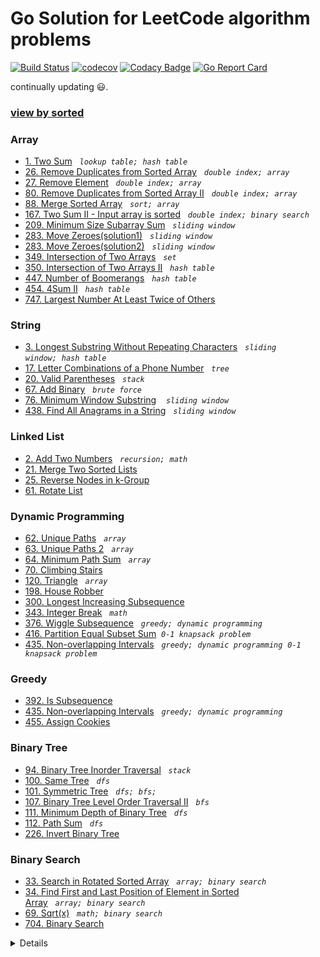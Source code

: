 # Go Solution for LeetCode algorithm problems

[![Build Status](https://travis-ci.org/zwfang/leetcode.svg?branch=master)](https://travis-ci.org/zwfang/leetcode)
[![codecov](https://codecov.io/gh/zwfang/leetcode/branch/master/graph/badge.svg)](https://codecov.io/gh/zwfang/leetcode)
[![Codacy Badge](https://api.codacy.com/project/badge/Grade/86cf2613fa544ab5b254e2a7e5d9deb8)](https://www.codacy.com/app/zwfang/leetcode?utm_source=github.com&amp;utm_medium=referral&amp;utm_content=zwfang/leetcode&amp;utm_campaign=Badge_Grade)
[![Go Report Card](https://goreportcard.com/badge/github.com/zwfang/leetcode)](https://goreportcard.com/report/github.com/zwfang/leetcode)

continually updating 😃.

### [view by sorted](./src/README.md)

### Array
* [1. Two Sum](./src/0001_two_sum/twosum.go)&nbsp;&nbsp;&nbsp;*`lookup table;`*&nbsp;&nbsp;*`hash table`*
* [26. Remove Duplicates from Sorted Array](./src/0026_remove_duplicates_from_sorted_array/rdfsa.go)&nbsp;&nbsp;&nbsp;*`double index;`*&nbsp;&nbsp;*`array`*
* [27. Remove Element](src/0027_remove_element/remove_element.go)&nbsp;&nbsp;&nbsp;*`double index;`*&nbsp;&nbsp;*`array`*
* [80. Remove Duplicates from Sorted Array II](./src/0080_remove_duplicates_from_sorted_array2/rdfsa2.go)&nbsp;&nbsp;&nbsp;*`double index;`*&nbsp;&nbsp;*`array`*
* [88. Merge Sorted Array](./src/0088_merge_sorted_array/msa.go)&nbsp;&nbsp;&nbsp;*`sort;`*&nbsp;&nbsp;*`array`*
* [167. Two Sum II - Input array is sorted](./src/0167_two_sum2/two_sum2.go)&nbsp;&nbsp;&nbsp;*`double index;`*&nbsp;&nbsp;*`binary search`*
* [209. Minimum Size Subarray Sum](./src/0209_minimum_size_subarray_sum/minimum_size_subarray_sum.go)&nbsp;&nbsp;&nbsp;*`sliding window`*
* [283. Move Zeroes(solution1)](./src/0283_move_zeroes/move_zeroes.go)&nbsp;&nbsp;&nbsp;*`sliding window`*
* [283. Move Zeroes(solution2)](./src/0283_move_zeroes/move_zeroes2.go)&nbsp;&nbsp;&nbsp;*`sliding window`*
* [349. Intersection of Two Arrays](./src/0349_intersection_of_2_arrays/intersection_of_two_arrays.go)&nbsp;&nbsp;&nbsp;*`set`*
* [350. Intersection of Two Arrays II](./src/0350_intersection_of_two_arrays2/intersection_of_two_arrays2.go)&nbsp;&nbsp;&nbsp;*`hash table`*
* [447. Number of Boomerangs](./src/0447_number_of_boomerangs/number_of_boomerangs.go)&nbsp;&nbsp;&nbsp;*`hash table`*
* [454. 4Sum II](./src/0454_4sum2/4sum2.go)&nbsp;&nbsp;&nbsp;*`hash table`*
* [747. Largest Number At Least Twice of Others](./src/0747_largest_number_at_least_twice_of_others/largest_number_at_least_twice_of_others.go)

### String
* [3. Longest Substring Without Repeating Characters](./src/0003_longest_substring_without_repeating_characters/longest_substring_without_repeating_characters.go)&nbsp;&nbsp;&nbsp;*`sliding window;`*&nbsp;&nbsp;*`hash table`*
* [17. Letter Combinations of a Phone Number](./src/0017_letter_combination_of_a_phone_number/letter_combination_of_phone_number.go)&nbsp;&nbsp;&nbsp;*`tree`*
* [20. Valid Parentheses](./src/0020_valid_parentheses/valid_parentheses.go)&nbsp;&nbsp;&nbsp;*`stack`*
* [67. Add Binary](./src/0067_add_binary/add_binary.go)&nbsp;&nbsp;&nbsp;*`brute force`*
* [76. Minimum Window Substring](./src/0076_minimum_window_substring/minimum_window_substring.go) &nbsp;&nbsp;&nbsp;*`sliding window`*
* [438. Find All Anagrams in a String](./src/0438_all_anagrams_in_a_string/all_anagrams_in_a_string.go)&nbsp;&nbsp;&nbsp;*`sliding window`*

### Linked List
* [2. Add Two Numbers](./src/0002_add_two_numbers/add_two_numbers.go)&nbsp;&nbsp;&nbsp;*`recursion;`*&nbsp;&nbsp;*`math`*
* [21. Merge Two Sorted Lists](./src/0021_merge_two_sorted_lists/mergeTwoLists.go)
* [25. Reverse Nodes in k-Group](./src/0025_reverse_nodes_in_k_group/reverse_node_k_group.go)
* [61. Rotate List](./src/0061_rotate_list/rotate_list.go)

### Dynamic Programming
* [62. Unique Paths](./src/0062_unique_paths/unique_paths.go)&nbsp;&nbsp;&nbsp;*`array`*
* [63. Unique Paths 2](./src/0063_unique_paths_2/unique_paths2.go)&nbsp;&nbsp;&nbsp;*`array`*
* [64. Minimum Path Sum](./src/0064_minimum_path_sum/minimum_path_sum.go)&nbsp;&nbsp;&nbsp;*`array`*
* [70. Climbing Stairs](./src/0070_climbing_stairs/climbing_stairs.go)
* [120. Triangle](./src/0120_triangle/triangle.go)&nbsp;&nbsp;&nbsp;*`array`*
* [198. House Robber](./src/0198_house_robber/house_robber.go)
* [300. Longest Increasing Subsequence](./src/0300_longest_increasing_subsequence/lis.go)
* [343. Integer Break](./src/0343_integer_break/integer_break.go)&nbsp;&nbsp;&nbsp;*`math`*
* [376. Wiggle Subsequence](./src/0376_wiggle_subsequence/wiggle_subsequence.go)&nbsp;&nbsp;&nbsp;*`greedy;`*&nbsp;&nbsp;*`dynamic programming`*
* [416. Partition Equal Subset Sum](./src/0416_partition_equal_subset_sum/partition_equal_subset_sum.go)&nbsp;&nbsp;*`0-1 knapsack problem`*
* [435. Non-overlapping Intervals](./src/0435_non_overlapping_intervals/dp_solution.go)&nbsp;&nbsp;&nbsp;*`greedy;`*&nbsp;&nbsp;*`dynamic programming`*&nbsp;&nbsp;*`0-1 knapsack problem`*

### Greedy
* [392. Is Subsequence](./src/0392_is_subsequence/is_subsequence.go)
* [435. Non-overlapping Intervals](./src/0435_non_overlapping_intervals/greedy_solution.go)&nbsp;&nbsp;&nbsp;*`greedy;`*&nbsp;&nbsp;*`dynamic programming`*
* [455. Assign Cookies](./src/0455_assign_cookies/assign_cookies.go)

### Binary Tree
* [94. Binary Tree Inorder Traversal](./src/0094_binary_tree_inorder_traversal/binary_tree_inorder_traversal.go)&nbsp;&nbsp;&nbsp;*`stack`*
* [100. Same Tree](./src/0100_same_tree/same_tree.go)&nbsp;&nbsp;&nbsp;*`dfs`*
* [101. Symmetric Tree](./src/0101_symmetric_tree/symmetric_tree.go)&nbsp;&nbsp;&nbsp;*`dfs;`*&nbsp;&nbsp;*`bfs;`*
* [107. Binary Tree Level Order Traversal II](./src/0107_binary_tree_level_order_traversal_2/binary_tree_level_order_traversal2.go)&nbsp;&nbsp;&nbsp;*`bfs`*
* [111. Minimum Depth of Binary Tree](./src/0111_minimum_depth_of_binary_tree/minimum_depth_of_binary_tree.go)&nbsp;&nbsp;&nbsp;*`dfs`*
* [112. Path Sum](./src/0112_path_sum/path_sum.go)&nbsp;&nbsp;&nbsp;*`dfs`*
* [226. Invert Binary Tree](./src/0226_invert_binary_tree/invert_binary_tree.go)

### Binary Search
* [33. Search in Rotated Sorted Array](./src/0033_search_in_rotated_sorted_array/search_in_rotated_sorted_array.go)&nbsp;&nbsp;&nbsp;*`array;`*&nbsp;&nbsp;*`binary search`*
* [34. Find First and Last Position of Element in Sorted Array](./src/0034_find_first_and_last_position_of_element_in_sorted_array/find_first_and_last_position_of_element_in_sorted_array.go)&nbsp;&nbsp;&nbsp;*`array;`*&nbsp;&nbsp;*`binary search`*
* [69. Sqrt(x)](./src/0069_sqrtx/sqrtx.go)&nbsp;&nbsp;&nbsp;*`math;`*&nbsp;&nbsp;*`binary search`*
* [704. Binary Search](./src/0704_binary_search/binary_search.go)

<details>
</details>
